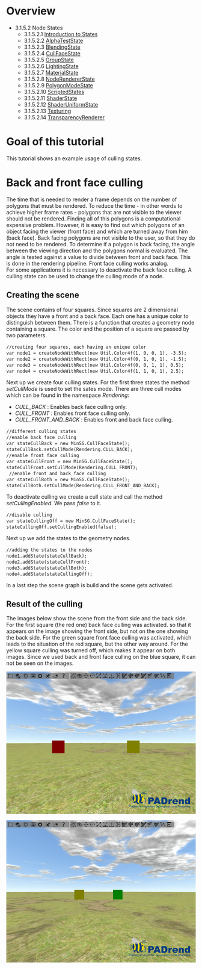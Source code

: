 <!------------------------------------------------------------------------------------------------
This work is licensed under the Creative Commons Attribution-ShareAlike 4.0 International License.
 To view a copy of this license, visit http://creativecommons.org/licenses/by-sa/4.0/.
 Author: Florian Pieper (fpieper@mail.uni-paderborn.de)
 PADrend Version 1.0.0
------------------------------------------------------------------------------------------------->
<!---BEGINN_INDEXSECTION--->
<!---Automaticly generated section. Do not edit!!!--->
# Overview
* 3.1.5.2 Node States
    * 3.1.5.2.1 [Introduction to States](../../../../../3_Development_Guide/1_EScript/5_MinSG/2_Node_States/1_Introduction_to_States.html)
    * 3.1.5.2.2 [AlphaTestState](../../../../../3_Development_Guide/1_EScript/5_MinSG/2_Node_States/2_Alpha_Test_State/AlphaTestState.html)
    * 3.1.5.2.3 [BlendingState](../../../../../3_Development_Guide/1_EScript/5_MinSG/2_Node_States/3_Blending_State/BlendingState.html)
    * 3.1.5.2.4 [CullFaceState](../../../../../3_Development_Guide/1_EScript/5_MinSG/2_Node_States/4_Cull_Face_State/CullFaceState.html)
    * 3.1.5.2.5 [GroupState](../../../../../3_Development_Guide/1_EScript/5_MinSG/2_Node_States/5_Group_State/GroupState.html)
    * 3.1.5.2.6 [LightingState](../../../../../3_Development_Guide/1_EScript/5_MinSG/2_Node_States/6_Lighting_State/LightingState.html)
    * 3.1.5.2.7 [MaterialState](../../../../../3_Development_Guide/1_EScript/5_MinSG/2_Node_States/7_Material_State/MaterialState.html)
    * 3.1.5.2.8 [NodeRendererState](../../../../../3_Development_Guide/1_EScript/5_MinSG/2_Node_States/8_Node_Renderer_State/NodeRendererState.html)
    * 3.1.5.2.9 [PolygonModeState](../../../../../3_Development_Guide/1_EScript/5_MinSG/2_Node_States/9_Polygon_Mode_State/PolygonModeState.html)
    * 3.1.5.2.10 [ScriptedStates](../../../../../3_Development_Guide/1_EScript/5_MinSG/2_Node_States/10_Scripted_State/ScriptedStates.html)
    * 3.1.5.2.11 [ShaderState](../../../../../3_Development_Guide/1_EScript/5_MinSG/2_Node_States/11_Shader_State/ShaderState.html)
    * 3.1.5.2.12 [ShaderUniformState](../../../../../3_Development_Guide/1_EScript/5_MinSG/2_Node_States/12_Shader_Uniform_State/ShaderUniformState.html)
    * 3.1.5.2.13 [Texturing](../../../../../3_Development_Guide/1_EScript/5_MinSG/2_Node_States/13_Texturing_State/Texturing.html)
    * 3.1.5.2.14 [TransparencyRenderer](../../../../../3_Development_Guide/1_EScript/5_MinSG/2_Node_States/14_TransparencyRenderer/TransparencyRenderer.html)
<!---END_INDEXSECTION--->

# Goal of this tutorial
This tutorial shows an example usage of culling states.

# Back and front face culling
The time that is needed to render a frame depends on the number of polygons that must be rendered.
To reduce the time - in other words to achieve higher frame rates - polygons that are not visible to the viewer should not be rendered.
Finding all of this polygons is a computational expensive problem.
However, it is easy to find out which polygons of an object facing the viewer (front face) and which are turned away from him (back face).
Back facing polygons are not visible to the user, so that they do not need to be rendered.
To determine if a polygon is back facing, the angle between the viewing direction and the polygons normal is evaluated.
The angle is tested against a value to divide between front and back face.
This is done in the rendering pipeline.
Front face culling works analog.  
For some applications it is necessary to deactivate the back face culling.
A culling state can be used to change the culling mode of a node.

## Creating the scene
The scene contains of four squares.
Since squares are 2 dimensional objects they have a front and a back face.
Each one has a unique color to distinguish between them.
There is a function that creates a geometry node containing a square.
The color and the position of a square are passed by two parameters.

<!---INCLUDE src=CullFaceState.escript, start=37, end=41--->
<!---BEGINN_CODESECTION--->
<!---Automaticly generated section. Do not edit!!!--->
    //creating four squares, each having an unique color
    var node1 = createNodeWithRect(new Util.Color4f(1, 0, 0, 1), -3.5);
    var node2 = createNodeWithRect(new Util.Color4f(0, 1, 0, 1), -1.5);
    var node3 = createNodeWithRect(new Util.Color4f(0, 0, 1, 1), 0.5);
    var node4 = createNodeWithRect(new Util.Color4f(1, 1, 0, 1), 2.5);
<!---END_CODESECTION--->

Next up we create four culling states.
For the first three states the method _setCullMode_ is used to set the sates mode.
There are three cull modes which can be found in the namespace _Rendering_:
* _CULL_BACK_ : Enables back face culling only.
* _CULL_FRONT_ : Enables front face culling only.
* _CULL_FRONT_AND_BACK_ : Enables front and back face culling.

<!---INCLUDE src=CullFaceState.escript, start=43, end=52--->
<!---BEGINN_CODESECTION--->
<!---Automaticly generated section. Do not edit!!!--->
    //different culling states
    //enable back face culling
    var stateCullBack = new MinSG.CullFaceState();
    stateCullBack.setCullMode(Rendering.CULL_BACK);
    //enable front face culling
    var stateCullFront = new MinSG.CullFaceState();
    stateCullFront.setCullMode(Rendering.CULL_FRONT);
     //enable front and back face culling
    var stateCullBoth = new MinSG.CullFaceState();
    stateCullBoth.setCullMode(Rendering.CULL_FRONT_AND_BACK);
<!---END_CODESECTION--->

To deactivate culling we create a cull state and call the method _setCullingEnabled_.
We pass _false_ to it.

<!---INCLUDE src=CullFaceState.escript, start=53, end=55--->
<!---BEGINN_CODESECTION--->
<!---Automaticly generated section. Do not edit!!!--->
    //disable culling
    var stateCullingOff = new MinSG.CullFaceState();
    stateCullingOff.setCullingEnabled(false);
<!---END_CODESECTION--->

Next up we add the states to the geometry nodes.

<!---INCLUDE src=CullFaceState.escript, start=57, end=61--->
<!---BEGINN_CODESECTION--->
<!---Automaticly generated section. Do not edit!!!--->
    //adding the states to the nodes
    node1.addState(stateCullBack);
    node2.addState(stateCullFront);
    node3.addState(stateCullBoth);
    node4.addState(stateCullingOff);
<!---END_CODESECTION--->

In a last step the scene graph is build and the scene gets activated.

## Result of the culling
The images below show the scene from the front side and the back side.
For the first square (the red one) back face culling was activated. so that it appears on the image showing the front side, but not on the one showing the back side.
For the green square front face culling was activated, which leads to the situation of the red square, but the other way around.
For the yellow square culling was turned off, which makes it appear on both images.
Since we used back and front face culling on the blue square, it can not be seen on the images.

![Front side](front_side.png)

![Back side](back_side.png)
